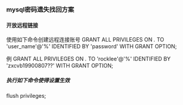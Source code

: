 ### mysql密码遗失找回方案


#### 开放远程链接

使用如下命令创建远程连接账号
GRANT ALL PRIVILEGES ON *.* TO 'user_name'@'%' IDENTIFIED BY 'password' WITH GRANT OPTION;


例
GRANT ALL PRIVILEGES ON *.* TO 'rocklee'@'%' IDENTIFIED BY 'zxcvb19900807??' WITH GRANT OPTION;


##### 执行如下命令使得设置生效
flush privileges;